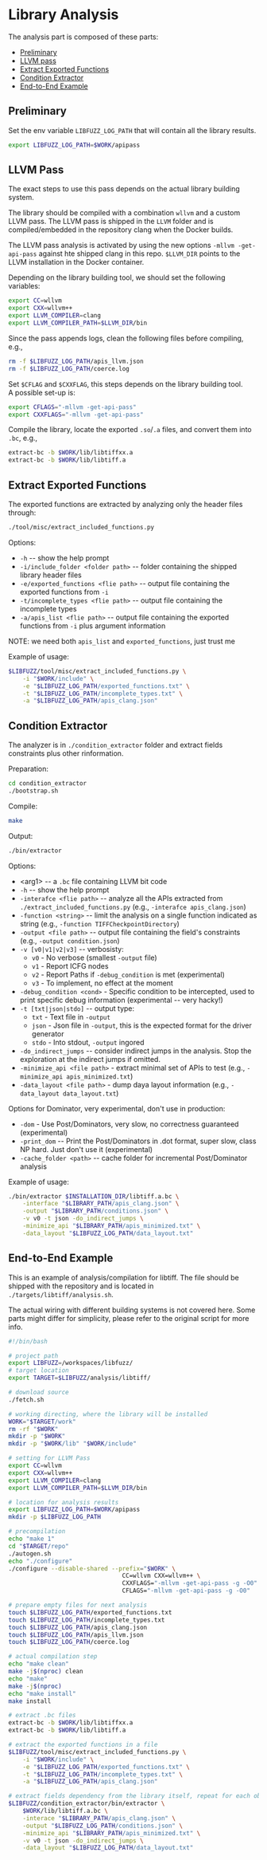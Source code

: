 
# Library Analysis

The analysis part is composed of these parts:
- [Preliminary](#preliminary)
- [LLVM pass](#llvm-pass)
- [Extract Exported Functions](#extract-exported-functions)
- [Condition Extractor](#condition-extractor)
- [End-to-End Example](#end-to-end-example)

## Preliminary

Set the env variable `LIBFUZZ_LOG_PATH` that will contain all the library results.
```bash
export LIBFUZZ_LOG_PATH=$WORK/apipass
```

## LLVM Pass

The exact steps to use this pass depends on the actual library building system.

The library should be compiled with a combination `wllvm` and a custom LLVM
pass. The LLVM pass is shipped in the `LLVM` folder and is compiled/embedded in
the repository clang when the Docker builds. 
 
The LLVM pass analysis is activated by using the new options `-mllvm
-get-api-pass` against hte shipped clang in this repo. `$LLVM_DIR` points to the
LLVM installation in the Docker container.

Depending on the library building tool, we should set the following variables:

```bash
export CC=wllvm
export CXX=wllvm++
export LLVM_COMPILER=clang
export LLVM_COMPILER_PATH=$LLVM_DIR/bin
```
Since the pass appends logs, clean the following files before compiling, e.g.,
```bash
rm -f $LIBFUZZ_LOG_PATH/apis_llvm.json
rm -f $LIBFUZZ_LOG_PATH/coerce.log
```
Set `$CFLAG` and `$CXXFLAG`, this steps depends on the library
building tool.  
A possible set-up is:
```bash
export CFLAGS="-mllvm -get-api-pass"
export CXXFLAGS="-mllvm -get-api-pass"
```
Compile the library, locate the exported `.so`/`.a` files, and convert them
into `.bc`, e.g.,
```bash
extract-bc -b $WORK/lib/libtiffxx.a
extract-bc -b $WORK/lib/libtiff.a
```

## Extract Exported Functions

The exported functions are extracted by analyzing only the header files through:
```bash
./tool/misc/extract_included_functions.py
```
Options:
- `-h` -- show the help prompt
- `-i/include_folder <folder path>` -- folder containing the shipped library header files
- `-e/exported_functions <flie path>` -- output file containing the exported functions from `-i`
- `-t/incomplete_types <flie path>` -- output file containing the incomplete types
- `-a/apis_list <flie path>` -- output file containing the exported functions from `-i` plus argument information

NOTE: we need both `apis_list` and `exported_functions`, just trust me

Example of usage:
```bash
$LIBFUZZ/tool/misc/extract_included_functions.py \
    -i "$WORK/include" \
    -e "$LIBFUZZ_LOG_PATH/exported_functions.txt" \
    -t "$LIBFUZZ_LOG_PATH/incomplete_types.txt" \
    -a "$LIBFUZZ_LOG_PATH/apis_clang.json"
```

## Condition Extractor

The analyzer is in `./condition_extractor` folder and extract fields constraints plus other rinformation.

Preparation:
```bash
cd condition_extractor
./bootstrap.sh
```
Compile:
```bash
make
```
Output:
```bash
./bin/extractor
```

Options:
- \<arg1\> -- a `.bc` file containing LLVM bit code
- `-h` -- show the help prompt
- `-interafce <flie path>` -- analyze all the APIs extracted from `./extract_included_functions.py` (e.g., `-interafce apis_clang.json`)
- `-function <string>` -- limit the analysis on a single function indicated as string (e.g., `-function TIFFCheckpointDirectory`)
- `-output <file path>` -- output file containing the field's constraints (e.g., `-output condition.json`)
- `-v [v0|v1|v2|v3]` -- verbosisty:
    - `v0` - No verbose (smallest `-output` file)
    - `v1` - Report ICFG nodes
    - `v2` - Report Paths if `-debug_condition` is met (experimental)
    - `v3` - To implement, no effect at the moment
- `-debug_condition <cond>` - Specific condition to be intercepted, used to print specific debug information (experimental -- very hacky!)
- `-t [txt|json|stdo]` -- output type:
    - `txt` - Text file in `-output`
    - `json` - Json file in `-output`, this is the expected format for the driver generator
    - `stdo` - Into stdout, `-output` ingored
- `-do_indirect_jumps` -- consider indirect jumps in the analysis. Stop the exploration at the indirect jumps if omitted.
- `-minimize_api <file path>` - extract minimal set of APIs to test (e.g., `-minimize_api apis_minimized.txt`)
- `-data_layout <file path>` - dump daya layout information (e.g., `-data_layout data_layout.txt`)

Options for Dominator, very experimental, don't use in production:
- `-dom` - Use Post/Dominators, very slow, no correctness guaranteed (experimental)
- `-print_dom` -- Print the Post/Dominators in .dot format, super slow, class NP hard. Just don't use it (experimental)
- `-cache_folder <path>` -- cache folder for incremental Post/Dominator analysis


Example of usage:
```bash
./bin/extractor $INSTALLATION_DIR/libtiff.a.bc \
    -interface "$LIBRARY_PATH/apis_clang.json" \
    -output "$LIBRARY_PATH/conditions.json" \
    -v v0 -t json -do_indirect_jumps \
    -minimize_api "$LIBRARY_PATH/apis_minimized.txt" \
    -data_layout "$LIBFUZZ_LOG_PATH/data_layout.txt"
```

## End-to-End Example

This is an example of analysis/compilation for libtiff. The file should be shipped with the repository and is located in `./targets/libtiff/analysis.sh`.

The actual wiring with different building systems is not covered here.
Some parts might differ for simplicity, please refer to the original script for more info.


```bash
#!/bin/bash

# project path
export LIBFUZZ=/workspaces/libfuzz/
# target location
export TARGET=$LIBFUZZ/analysis/libtiff/ 

# download source
./fetch.sh

# working directing, where the library will be installed
WORK="$TARGET/work"
rm -rf "$WORK"
mkdir -p "$WORK"
mkdir -p "$WORK/lib" "$WORK/include"

# setting for LLVM Pass
export CC=wllvm
export CXX=wllvm++
export LLVM_COMPILER=clang
export LLVM_COMPILER_PATH=$LLVM_DIR/bin

# location for analysis results 
export LIBFUZZ_LOG_PATH=$WORK/apipass
mkdir -p $LIBFUZZ_LOG_PATH

# precompilation
echo "make 1"
cd "$TARGET/repo"
./autogen.sh
echo "./configure"
./configure --disable-shared --prefix="$WORK" \
                                CC=wllvm CXX=wllvm++ \
                                CXXFLAGS="-mllvm -get-api-pass -g -O0" \
                                CFLAGS="-mllvm -get-api-pass -g -O0"

# prepare empty files for next analysis
touch $LIBFUZZ_LOG_PATH/exported_functions.txt
touch $LIBFUZZ_LOG_PATH/incomplete_types.txt
touch $LIBFUZZ_LOG_PATH/apis_clang.json
touch $LIBFUZZ_LOG_PATH/apis_llvm.json
touch $LIBFUZZ_LOG_PATH/coerce.log

# actual compilation step
echo "make clean"
make -j$(nproc) clean
echo "make"
make -j$(nproc)
echo "make install"
make install

# extract .bc files
extract-bc -b $WORK/lib/libtiffxx.a
extract-bc -b $WORK/lib/libtiff.a

# extract the exported functions in a file
$LIBFUZZ/tool/misc/extract_included_functions.py \
    -i "$WORK/include" \
    -e "$LIBFUZZ_LOG_PATH/exported_functions.txt" \
    -t "$LIBFUZZ_LOG_PATH/incomplete_types.txt" \
    -a "$LIBFUZZ_LOG_PATH/apis_clang.json"

# extract fields dependency from the library itself, repeat for each object produced
$LIBFUZZ/condition_extractor/bin/extractor \
    $WORK/lib/libtiff.a.bc \
    -interace "$LIBRARY_PATH/apis_clang.json" \
    -output "$LIBFUZZ_LOG_PATH/conditions.json" \
    -minimize_api "$LIBRARY_PATH/apis_minimized.txt" \
    -v v0 -t json -do_indirect_jumps \
    -data_layout "$LIBFUZZ_LOG_PATH/data_layout.txt"
```